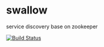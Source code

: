 # swallow
service discovery base on zookeeper

[![Build Status](https://travis-ci.org/luocheng812/swallow.svg?branch=master)](https://travis-ci.org/luocheng812/swallow)

